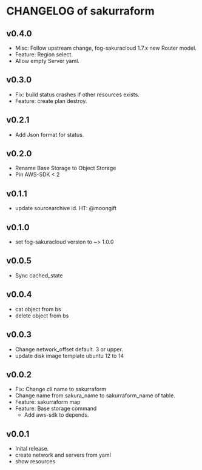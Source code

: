 # CHANGELOG of sakurraform

## v0.4.0

- Misc: Follow upstream change, fog-sakuracloud 1.7.x new Router model.
- Feature: Region select.
- Allow empty Server yaml.

## v0.3.0

- Fix: build status crashes if other resources exists.
- Feature: create plan destroy.

## v0.2.1

- Add Json format for status.

## v0.2.0

- Rename Base Storage to Object Storage
- Pin AWS-SDK < 2

## v0.1.1

- update sourcearchive id. HT: @moongift

## v0.1.0

- set fog-sakuracloud version to ~> 1.0.0

## v0.0.5

- Sync cached_state

## v0.0.4

- cat object from bs
- delete object from bs

## v0.0.3

- Change network_offset default. 3 or upper.
- update disk image template ubuntu 12 to 14

## v0.0.2

- Fix: Change cli name to sakurraform
- Change name from sakura_name to sakurraform_name of table.
- Feature: sakurraform map
- Feature: Base storage command
    - Add aws-sdk to depends.

## v0.0.1

- Inital release.
- create network and servers from yaml
- show resources
